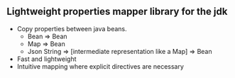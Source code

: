 ## Lightweight properties mapper library for the jdk

- Copy properties between java beans.
    - Bean => Bean
    - Map => Bean
    - Json String => [intermediate representation like a Map] => Bean
- Fast and lightweight
- Intuitive mapping where explicit directives are necessary 
